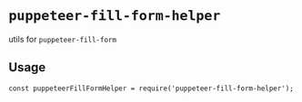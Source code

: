 # `puppeteer-fill-form-helper`

utils for `puppeteer-fill-form`

## Usage

```
const puppeteerFillFormHelper = require('puppeteer-fill-form-helper');
```
